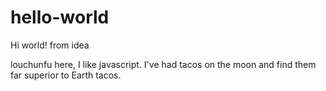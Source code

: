 # hello-world

Hi world! from idea

louchunfu here, I like javascript.
I've had tacos on the moon and find them far superior to Earth tacos.
